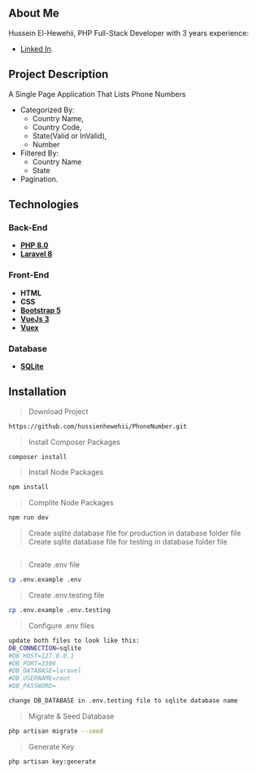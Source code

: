 
## About Me

Hussein El-Hewehii, PHP Full-Stack Developer with 3 years experience:

- [Linked In](https://www.linkedin.com/in/hussein-el-hewehii-768b5a113/).

## Project Description

A Single Page Application That Lists Phone Numbers
- Categorized By: 
    -   Country Name, 
    -   Country Code, 
    -   State(Valid or InValid),
    -   Number
- Filtered By:
    - Country Name
    - State
- Pagination.


## Technologies

### Back-End

- **[PHP 8.0](https://www.php.net/docs.php)**
- **[Laravel 8](https://laravel.com/docs/8.x/installation)**

### Front-End

- **HTML**
- **CSS**
- **[Bootstrap 5](https://getbootstrap.com/)**
- **[VueJs 3](https://vuejs.org/)**
- **[Vuex](https://vuex.vuejs.org/)**

### Database

- **[SQLite](https://www.sqlite.org/docs.html)**

## Installation


> Download Project

``` bash
https://github.com/hussienhewehii/PhoneNumber.git
```

> Install Composer Packages

``` bash
composer install
```

> Install Node Packages

``` bash
npm install
```

> Complite Node Packages

``` bash
npm run dev
```

> Create sqlite database file for production in database folder file
> Create sqlite database file for testing in database folder file

``` bash

```


> Create .env file

``` bash
cp .env.example .env
```

> Create .env.testing file

``` bash
cp .env.example .env.testing
```

> Configure .env files

``` bash
update both files to look like this:
DB_CONNECTION=sqlite
#DB_HOST=127.0.0.1
#DB_PORT=3306
#DB_DATABASE=laravel
#DB_USERNAME=root
#DB_PASSWORD=

change DB_DATABASE in .env.testing file to sqlite database name
```

> Migrate & Seed Database 

``` bash
php artisan migrate --seed
```

> Generate Key

``` bash
php artisan key:generate
```
